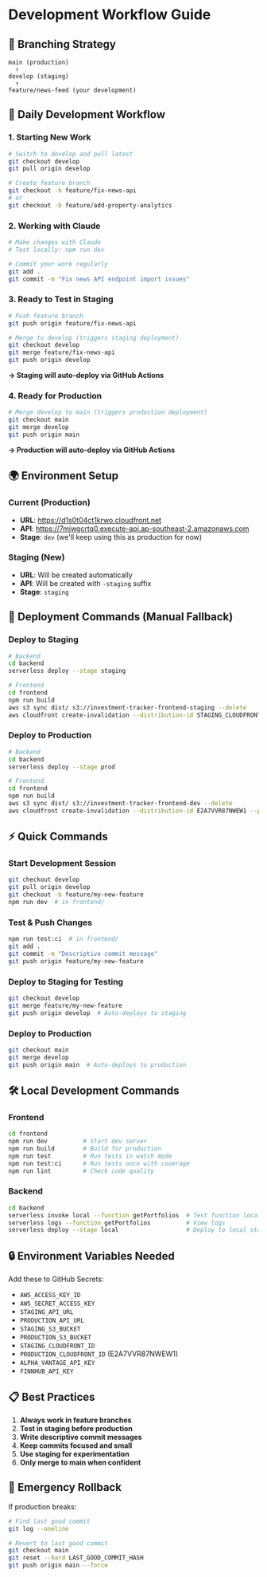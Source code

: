 # Development Workflow Guide

## 🌳 **Branching Strategy**

```
main (production)
  ↑
develop (staging)
  ↑
feature/news-feed (your development)
```

## 🔄 **Daily Development Workflow**

### **1. Starting New Work**
```bash
# Switch to develop and pull latest
git checkout develop
git pull origin develop

# Create feature branch
git checkout -b feature/fix-news-api
# or
git checkout -b feature/add-property-analytics
```

### **2. Working with Claude**
```bash
# Make changes with Claude
# Test locally: npm run dev

# Commit your work regularly
git add .
git commit -m "Fix news API endpoint import issues"
```

### **3. Ready to Test in Staging**
```bash
# Push feature branch
git push origin feature/fix-news-api

# Merge to develop (triggers staging deployment)
git checkout develop
git merge feature/fix-news-api
git push origin develop
```

**→ Staging will auto-deploy via GitHub Actions**

### **4. Ready for Production**
```bash
# Merge develop to main (triggers production deployment)
git checkout main
git merge develop
git push origin main
```

**→ Production will auto-deploy via GitHub Actions**

## 🌍 **Environment Setup**

### **Current (Production)**
- **URL**: https://d1s0t04ct1krwo.cloudfront.net
- **API**: https://7mjwgcrtq0.execute-api.ap-southeast-2.amazonaws.com
- **Stage**: `dev` (we'll keep using this as production for now)

### **Staging (New)**
- **URL**: Will be created automatically
- **API**: Will be created with `-staging` suffix
- **Stage**: `staging`

## 🚀 **Deployment Commands (Manual Fallback)**

### **Deploy to Staging**
```bash
# Backend
cd backend
serverless deploy --stage staging

# Frontend  
cd frontend
npm run build
aws s3 sync dist/ s3://investment-tracker-frontend-staging --delete
aws cloudfront create-invalidation --distribution-id STAGING_CLOUDFRONT_ID --paths "/*"
```

### **Deploy to Production**
```bash
# Backend
cd backend
serverless deploy --stage prod

# Frontend
cd frontend  
npm run build
aws s3 sync dist/ s3://investment-tracker-frontend-dev --delete
aws cloudfront create-invalidation --distribution-id E2A7VVR87NWEW1 --paths "/*"
```

## ⚡ **Quick Commands**

### **Start Development Session**
```bash
git checkout develop
git pull origin develop
git checkout -b feature/my-new-feature
npm run dev  # in frontend/
```

### **Test & Push Changes**
```bash
npm run test:ci  # in frontend/
git add .
git commit -m "Descriptive commit message"
git push origin feature/my-new-feature
```

### **Deploy to Staging for Testing**
```bash
git checkout develop
git merge feature/my-new-feature
git push origin develop  # Auto-deploys to staging
```

### **Deploy to Production**
```bash
git checkout main
git merge develop
git push origin main  # Auto-deploys to production
```

## 🛠️ **Local Development Commands**

### **Frontend**
```bash
cd frontend
npm run dev          # Start dev server
npm run build        # Build for production
npm run test         # Run tests in watch mode
npm run test:ci      # Run tests once with coverage
npm run lint         # Check code quality
```

### **Backend**
```bash
cd backend
serverless invoke local --function getPortfolios  # Test function locally
serverless logs --function getPortfolios          # View logs
serverless deploy --stage local                   # Deploy to local stage
```

## 🔒 **Environment Variables Needed**

Add these to GitHub Secrets:
- `AWS_ACCESS_KEY_ID`
- `AWS_SECRET_ACCESS_KEY`  
- `STAGING_API_URL`
- `PRODUCTION_API_URL`
- `STAGING_S3_BUCKET`
- `PRODUCTION_S3_BUCKET`
- `STAGING_CLOUDFRONT_ID`
- `PRODUCTION_CLOUDFRONT_ID` (E2A7VVR87NWEW1)
- `ALPHA_VANTAGE_API_KEY`
- `FINNHUB_API_KEY`

## 📋 **Best Practices**

1. **Always work in feature branches**
2. **Test in staging before production**
3. **Write descriptive commit messages**
4. **Keep commits focused and small**
5. **Use staging for experimentation**
6. **Only merge to main when confident**

## 🚨 **Emergency Rollback**

If production breaks:
```bash
# Find last good commit
git log --oneline

# Revert to last good commit
git checkout main
git reset --hard LAST_GOOD_COMMIT_HASH
git push origin main --force
```